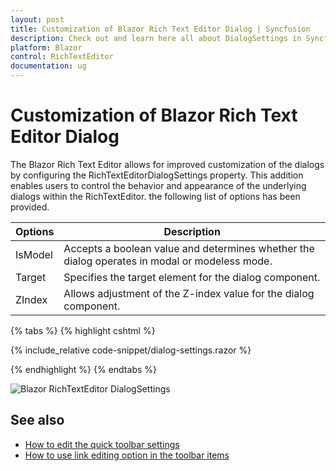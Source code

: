 ```yaml
---
layout: post
title: Customization of Blazor Rich Text Editor Dialog | Syncfusion
description: Check out and learn here all about DialogSettings in Syncfusion Blazor RichTextEditor component and more. 
platform: Blazor
control: RichTextEditor
documentation: ug
---
```


# Customization of Blazor Rich Text Editor Dialog

The Blazor Rich Text Editor allows for improved customization of the dialogs by configuring the RichTextEditorDialogSettings property. This addition enables users to control the behavior and appearance of the underlying dialogs within the RichTextEditor. the following list of options has been provided.

| Options | Description |
|----------------|---------|
|IsModel|Accepts a boolean value and determines whether the dialog operates in modal or modeless mode.|
|Target|Specifies the target element for the dialog component.|
|ZIndex|Allows adjustment of the Z-index value for the dialog component.|

{% tabs %}
{% highlight cshtml %}

{% include_relative code-snippet/dialog-settings.razor %}

{% endhighlight %}
{% endtabs %}

![Blazor RichTextEditor DialogSettings](./images/dialog-settings.png)

## See also

* [How to edit the quick toolbar settings](../toolbar#audio-quick-toolbar)
* [How to use link editing option in the toolbar items](../tools#insert-link)
